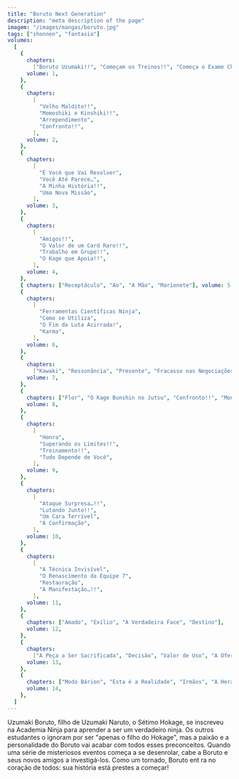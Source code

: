 ```yaml
---
title: "Boruto Next Generation"
description: "meta description of the page"
imagem: "/images/mangas/boruto.jpg"
tags: ["shonnen", "fantasia"]
volumes:
  [
    {
      chapters:
        ["Boruto Uzumaki!!", "Começam os Treinos!!", "Começa o Exame Chunin!!"],
      volume: 1,
    },
    {
      chapters:
        [
          "Velho Maldito!!",
          "Momoshiki e Kinshiki!!",
          "Arrependimento",
          "Confronto!!",
        ],
      volume: 2,
    },
    {
      chapters:
        [
          "É Você que Vai Resolver",
          "Você Até Parece…",
          "A Minha História!!",
          "Uma Nova Missão",
        ],
      volume: 3,
    },
    {
      chapters:
        [
          "Amigos!!",
          "O Valor de um Card Raro!!",
          "Trabalho em Grupo!!",
          "O Kage que Apoia!!",
        ],
      volume: 4,
    },
    { chapters: ["Receptáculo", "Ao", "A Mão", "Marionete"], volume: 5 },
    {
      chapters:
        [
          "Ferramentas Científicas Ninja",
          "Como se Utiliza",
          "O Fim da Luta Acirrada!",
          "Karma",
        ],
      volume: 6,
    },
    {
      chapters:
        ["Kawaki", "Ressonância", "Presente", "Fracasso nas Negociações!!"],
      volume: 7,
    },
    {
      chapters: ["Flor", "O Kage Bunshin no Jutsu", "Confronto!!", "Monstro…!"],
      volume: 8,
    },
    {
      chapters:
        [
          "Honra",
          "Superando os Limites!!",
          "Treinamento!!",
          "Tudo Depende de Você",
        ],
      volume: 9,
    },
    {
      chapters:
        [
          "Ataque Surpresa…!!",
          "Lutando Junto!!",
          "Um Cara Terrível",
          "A Confirmação",
        ],
      volume: 10,
    },
    {
      chapters:
        [
          "A Técnica Invisível",
          "O Renascimento da Equipe 7",
          "Restauração",
          "A Manifestação…!!",
        ],
      volume: 11,
    },
    {
      chapters: ["Amado", "Exílio", "A Verdadeira Face", "Destino"],
      volume: 12,
    },
    {
      chapters:
        ["A Peça a Ser Sacrificada", "Decisão", "Valor de Uso", "A Oferenda"],
      volume: 13,
    },
    {
      chapters: ["Modo Bárion", "Esta é a Realidade", "Irmãos", "A Herança"],
      volume: 14,
    },
  ]
---
```


<p>Uzumaki Boruto, filho de Uzumaki Naruto, o Sétimo Hokage, se inscreveu na Academia Ninja para aprender a ser um verdadeiro ninja. Os outros estudantes o ignoram por ser "apenas o filho do Hokage", mas a paixão e a personalidade do Boruto vai acabar com todos esses preconceitos. Quando uma série de misteriosos eventos começa a se desenrolar, cabe a Boruto e seus novos amigos a investigá-los. Como um tornado, Boruto ent
ra no coração de todos: sua história está prestes a começar!</p>
